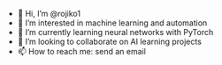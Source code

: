 - 👋 Hi, I’m @rojiko1
- 👀 I’m interested in machine learning and automation
- 🌱 I’m currently learning neural networks with PyTorch
- 💞️ I’m looking to collaborate on AI learning projects
- 📫 How to reach me: send an email

<!---
rojiko1/rojiko1 is a ✨ special ✨ repository because its `README.md` (this file) appears on your GitHub profile.
You can click the Preview link to take a look at your changes.
--->
